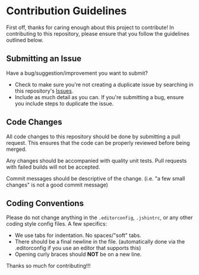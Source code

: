 # Contribution Guidelines

First off, thanks for caring enough about this project to contribute! In contributing to this repository, please ensure that you follow the guidelines outlined below.

## Submitting an Issue

Have a bug/suggestion/improvement you want to submit?

* Check to make sure you're not creating a duplicate issue by searching in this repository's [Issues](https://github.com/jbw91/what-time/issues).
* Include as much detail as you can. If you're submitting a bug, ensure you include steps to duplicate the issue.

## Code Changes

All code changes to this repository should be done by submitting a pull request. This ensures that the code can be properly reviewed before being merged.

Any changes should be accompanied with quality unit tests. Pull requests with failed builds will not be accepted.

Commit messages should be descriptive of the change. (i.e. "a few small changes" is not a good commit message)

## Coding Conventions

Please do not change anything in the `.editorconfig`, `.jshintrc`, or any other coding style config files. A few specifics:

* We use tabs for indentation. No spaces/"soft" tabs.
* There should be a final newline in the file. (automatically done via the .editorconfig if you use an editor that supports this)
* Opening curly braces should **NOT** be on a new line.

Thanks so much for contributing!!!
